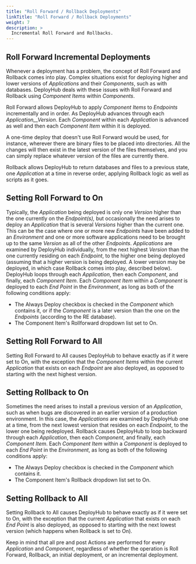 ```yaml
---
title: "Roll Forward / Rollback Deployments"
linkTitle: "Roll Forward / Rollback Deployments"
weight: 7
description: >
  Incremental Roll Forward and Rollbacks.
---
```


## Roll Forward Incremental Deployments

Whenever a deployment has a problem, the concept of Roll Forward and Rollback comes into play. Complex situations exist for deploying higher and lower versions of _Applications_ and their _Components_, such as with databases. DeployHub deals with these issues with Roll Forward and Rollback using _Component Items_ within _Components_.

Roll Forward allows DeployHub to apply _Component Items_ to _Endpoints_ incrementally and in order. As DeployHub advances through each _Application__Version_. Each _Component_ within each _Application_ is advanced as well and then each _Component Item_ within it is deployed.

A one-time deploy that doesn&#39;t use Roll Forward would be used, for instance, wherever there are binary files to be placed into directories. All the changes will then exist in the latest version of the files themselves, and you can simply replace whatever version of the files are currently there.

Rollback allows DeployHub to return databases and files to a previous state, one _Application_ at a time in reverse order, applying Rollback logic as well as scripts as it goes.

## Setting Roll Forward to On

Typically, the _Application_ being deployed is only one _Version_ higher than the one currently on the _Endpoint(s),_ but occasionally the need arises to deploy an _Application_ that is several _Versions_ higher than the current one. This can be the case where one or more new _Endpoints_ have been added to an _Environment_ and one or more software applications need to be brought up to the same _Version_ as all of the other _Endpoints_. _Applications_ are examined by DeployHub individually, from the next highest _Version_ than the one currently residing on each _Endpoint_, to the higher one being deployed (assuming that a higher version is being deployed. A lower version may be deployed, in which case Rollback comes into play, described below). DeployHub loops through each _Application_, then each _Component_, and finally, each _Component Item_. Each _Component Item_ within a _Component_ is deployed to each _End Point_ in the _Environment_, as long as both of the following conditions apply:

- The Always Deploy checkbox is checked in the _Component_ which contains it, or if the _Component_ is a later version than the one on the _Endpoints_ (according to the RE database).
- The Component Item&#39;s Rollforward dropdown list set to On.

## Setting Roll Forward to All

Setting Roll Forward to All causes DeployHub to behave exactly as if it were set to On, with the exception that the _Component Items_ within the current _Application_ that exists on each _Endpoint_ are also deployed, as opposed to starting with the next highest version.

## Setting Rollback to On

Sometimes the need arises to install a previous version of an _Application_, such as when bugs are discovered in an earlier version of a production environment. In this case, the _Applications_ are examined by DeployHub one at a time, from the next lowest version that resides on each _Endpoint_, to the lower one being redeployed. Rollback causes DeployHub to loop backward through each _Application_, then each _Component_, and finally, each _Component Item_. Each _Component Item_ within a _Component_ is deployed to each _End Point_ in the _Environment_, as long as both of the following conditions apply:

- The Always Deploy checkbox is checked in the _Component_ which contains it.
- The Component Item&#39;s Rollback dropdown list set to On.

## Setting Rollback to All

Setting Rollback to All causes DeployHub to behave exactly as if it were set to On, with the exception that the current _Application_ that exists on each _End Point_ is also deployed, as opposed to starting with the next lowest version (which happens when Rollback is set to On).

Keep in mind that all pre and post Actions are performed for every _Application_ and _Component_, regardless of whether the operation is Roll Forward, Rollback, an initial deployment, or an incremental deployment.
